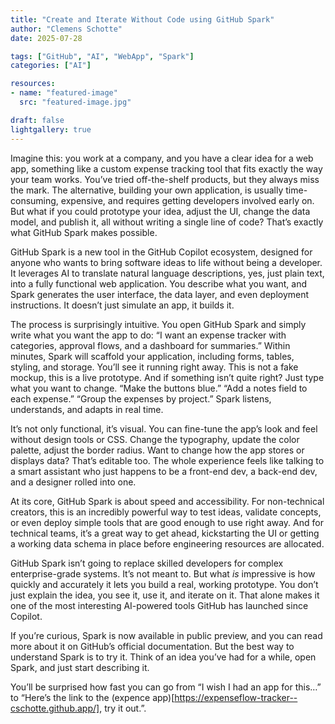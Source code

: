 ```yaml
---
title: "Create and Iterate Without Code using GitHub Spark"
author: "Clemens Schotte"
date: 2025-07-28

tags: ["GitHub", "AI", "WebApp", "Spark"]
categories: ["AI"]

resources:
- name: "featured-image"
  src: "featured-image.jpg"

draft: false
lightgallery: true
---
```


Imagine this: you work at a company, and you have a clear idea for a web app, something like a custom expense tracking tool that fits exactly the way your team works. You’ve tried off-the-shelf products, but they always miss the mark. The alternative, building your own application, is usually time-consuming, expensive, and requires getting developers involved early on. But what if you could prototype your idea, adjust the UI, change the data model, and publish it, all without writing a single line of code?
That’s exactly what GitHub Spark makes possible.

GitHub Spark is a new tool in the GitHub Copilot ecosystem, designed for anyone who wants to bring software ideas to life without being a developer. It leverages AI to translate natural language descriptions, yes, just plain text, into a fully functional web application. You describe what you want, and Spark generates the user interface, the data layer, and even deployment instructions. It doesn’t just simulate an app, it builds it.

The process is surprisingly intuitive. You open GitHub Spark and simply write what you want the app to do: “I want an expense tracker with categories, approval flows, and a dashboard for summaries.” Within minutes, Spark will scaffold your application, including forms, tables, styling, and storage. You’ll see it running right away. This is not a fake mockup, this is a live prototype. And if something isn’t quite right? Just type what you want to change. “Make the buttons blue.” “Add a notes field to each expense.” “Group the expenses by project.” Spark listens, understands, and adapts in real time.

It’s not only functional, it’s visual. You can fine-tune the app’s look and feel without design tools or CSS. Change the typography, update the color palette, adjust the border radius. Want to change how the app stores or displays data? That’s editable too. The whole experience feels like talking to a smart assistant who just happens to be a front-end dev, a back-end dev, and a designer rolled into one.

At its core, GitHub Spark is about speed and accessibility. For non-technical creators, this is an incredibly powerful way to test ideas, validate concepts, or even deploy simple tools that are good enough to use right away. And for technical teams, it’s a great way to get ahead, kickstarting the UI or getting a working data schema in place before engineering resources are allocated.

GitHub Spark isn’t going to replace skilled developers for complex enterprise-grade systems. It’s not meant to. But what *is* impressive is how quickly and accurately it lets you build a real, working prototype. You don’t just explain the idea, you see it, use it, and iterate on it. That alone makes it one of the most interesting AI-powered tools GitHub has launched since Copilot.

If you’re curious, Spark is now available in public preview, and you can read more about it on GitHub’s official documentation. But the best way to understand Spark is to try it. Think of an idea you’ve had for a while, open Spark, and just start describing it.

You’ll be surprised how fast you can go from “I wish I had an app for this…” to “Here’s the link to the (expence app)[https://expenseflow-tracker--cschotte.github.app/], try it out.”.